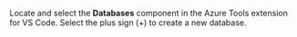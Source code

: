 Locate and select the **Databases** component in the Azure Tools extension for VS Code.  Select the plus sign (+) to create a new database.